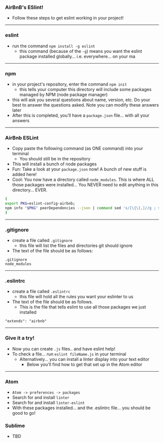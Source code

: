 ### AirBnB's ESlint!
- Follow these steps to get eslint working in your project!

---

### eslint
- run the command `npm install -g eslint`
  - this command (because of the `-g`) means you want the eslint package installed globally... i.e. everywhere... on your ma

---

### npm
- in your project's repository, enter the command `npm init`
  - this tells your computer this directory will include some packages managed by NPM (node package manager)
- this will ask you several questions about name, version, etc.  Do your best to answer the questions asked.  Note you can modify these answers later
- After this is completed, you'll have a `package.json` file... with all your answers

---

### AirBnb ESLint
- Copy paste the following command (as ONE command) into your terminal
  - You should still be in the repository
- This will install a bunch of node packages
- Fun:  Take a look at your `package.json` now! A bunch of new stuff is added here!
- Cool:  You now have a directory called `node_modules`.  This is where ALL those packages were installed... You NEVER need to edit anything in this directory... EVER.

```sh
(
export PKG=eslint-config-airbnb;
npm info "$PKG" peerDependencies --json | command sed 's/[\{\},]//g ; s/: /@/g' | xargs npm install --save-dev "$PKG"
)
```

---

### .gitignore
- create a file called `.gitignore`
  - this file will list the files and directories git should ignore
- The text of the file should be as follows:

```
.gitignore
node_modules
```

---

### .eslintrc
- create a file called `.eslintrc`
  - this file will hold all the rules you want your eslinter to us
- The text of the file should be as follows.
  - This is the file that tells eslint to use all those packages we just installed

```
"extends": "airbnb"
```

---

### Give it a try!
- Now you can create `.js` files.. and have eslint help!
- To check a file... run `eslint fileName.js` in your terminal
  - Alternatively... you can install a linter display into your text editor
    - Below you'll find how to get that set up in the Atom editor

---

### Atom
- `Atom -> preferences -> packages`
- Search for and install `linter`
- Search for and install `linter-eslint`
- With these packages installed... and the .eslintrc file... you should be good to go!

### Sublime
- TBD
